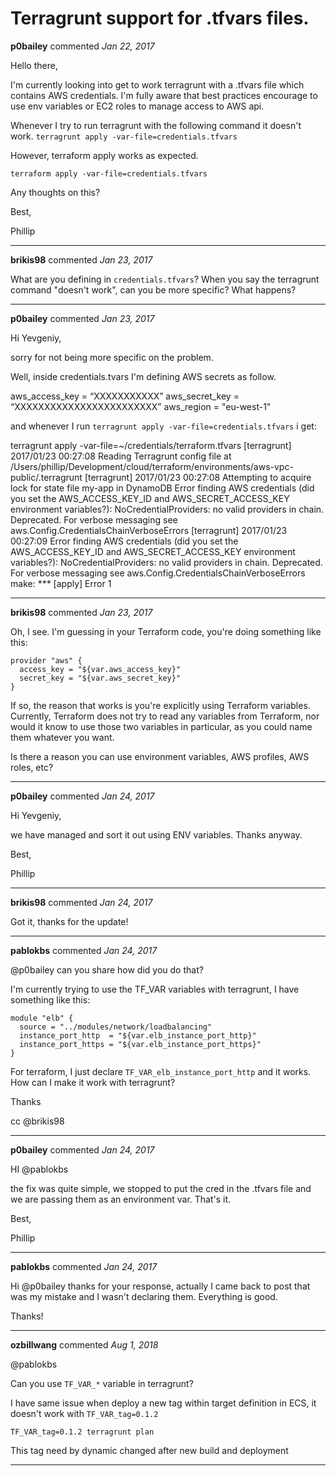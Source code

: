 # Terragrunt support for .tfvars files.

**p0bailey** commented *Jan 22, 2017*

Hello there,

I'm currently looking into get to work terragrunt with a .tfvars file which contains AWS credentials. I'm fully aware that best practices encourage to use env variables or EC2 roles to manage access to AWS api. 

Whenever I try to run terragrunt with the following command it doesn't work.
`terragrunt apply -var-file=credentials.tfvars`

However, terraform apply works as expected.

`terraform apply -var-file=credentials.tfvars`

Any thoughts on this?

Best,

Phillip
<br />
***


**brikis98** commented *Jan 23, 2017*

What are you defining in `credentials.tfvars`? When you say the terragrunt command "doesn't work", can you be more specific? What happens?
***

**p0bailey** commented *Jan 23, 2017*

Hi Yevgeniy,

sorry for not being more specific on the problem.

Well, inside credentials.tvars I'm defining AWS secrets as follow.

aws_access_key = “XXXXXXXXXXX”
aws_secret_key = “XXXXXXXXXXXXXXXXXXXXXXXX”
aws_region = "eu-west-1"

and whenever I run `terragrunt apply -var-file=credentials.tfvars` i get: 


terragrunt apply -var-file=~/credentials/terraform.tfvars
[terragrunt] 2017/01/23 00:27:08 Reading Terragrunt config file at /Users/phillip/Development/cloud/terraform/environments/aws-vpc-public/.terragrunt
[terragrunt] 2017/01/23 00:27:08 Attempting to acquire lock for state file my-app in DynamoDB
Error finding AWS credentials (did you set the AWS_ACCESS_KEY_ID and AWS_SECRET_ACCESS_KEY environment variables?): NoCredentialProviders: no valid providers in chain. Deprecated.
	For verbose messaging see aws.Config.CredentialsChainVerboseErrors
[terragrunt] 2017/01/23 00:27:09 Error finding AWS credentials (did you set the AWS_ACCESS_KEY_ID and AWS_SECRET_ACCESS_KEY environment variables?): NoCredentialProviders: no valid providers in chain. Deprecated.
	For verbose messaging see aws.Config.CredentialsChainVerboseErrors
make: *** [apply] Error 1
***

**brikis98** commented *Jan 23, 2017*

Oh, I see. I'm guessing in your Terraform code, you're doing something like this:

```hcl
provider "aws" {
  access_key = "${var.aws_access_key}"
  secret_key = "${var.aws_secret_key}"
}
```

If so, the reason that works is you're explicitly using Terraform variables. Currently, Terraform does not try to read any variables from Terraform, nor would it know to use those two variables in particular, as you could name them whatever you want.

Is there a reason you can use environment variables, AWS profiles, AWS roles, etc? 
***

**p0bailey** commented *Jan 24, 2017*

Hi Yevgeniy,

we have managed and sort it out using ENV variables. Thanks anyway.

Best,

Phillip
***

**brikis98** commented *Jan 24, 2017*

Got it, thanks for the update!
***

**pablokbs** commented *Jan 24, 2017*

@p0bailey can you share how did you do that?

I'm currently trying to use the TF_VAR variables with terragrunt, I have something like this:

```
module "elb" {
  source = "../modules/network/loadbalancing"
  instance_port_http  = "${var.elb_instance_port_http}"
  instance_port_https = "${var.elb_instance_port_https}"
}
```

For terraform, I just declare `TF_VAR_elb_instance_port_http` and it works. How can I make it work with terragrunt?

Thanks 

cc @brikis98 
***

**p0bailey** commented *Jan 24, 2017*

HI @pablokbs 

the fix was quite simple, we stopped to put the cred in the .tfvars file and we are passing them as an environment var. That's it.

Best,

Phillip
***

**pablokbs** commented *Jan 24, 2017*

Hi @p0bailey thanks for your response, actually I came back to post that was my mistake and I wasn't declaring them. Everything is good.

Thanks!
***

**ozbillwang** commented *Aug 1, 2018*

@pablokbs 

Can you use `TF_VAR_*` variable in terragrunt?

I have same issue when deploy a new tag within target definition in ECS, it doesn't work with `TF_VAR_tag=0.1.2`

    TF_VAR_tag=0.1.2 terragrunt plan

This tag need by dynamic changed after new build and deployment
***

